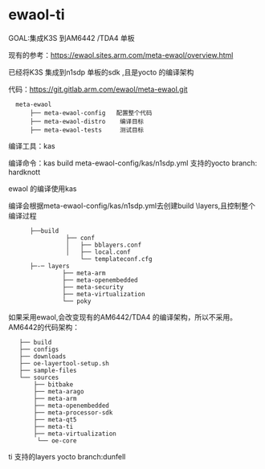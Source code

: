# ewaol-ti
GOAL:集成K3S 到AM6442 /TDA4 单板

现有的参考：https://ewaol.sites.arm.com/meta-ewaol/overview.html

已经将K3S 集成到n1sdp 单板的sdk ,且是yocto 的编译架构

代码：https://git.gitlab.arm.com/ewaol/meta-ewaol.git

      meta-ewaol
          ├── meta-ewaol-config   配置整个代码
          ├── meta-ewaol-distro    编译目标
          ├── meta-ewaol-tests     测试目标
          

编译工具：kas

编译命令：kas build meta-ewaol-config/kas/n1sdp.yml
支持的yocto branch: hardknott

ewaol 的编译使用kas


编译会根据meta-ewaol-config/kas/n1sdp.yml去创建build \layers,且控制整个编译过程

          ├──build 
                    ├── conf
                    │   ├── bblayers.conf
                    │   ├── local.conf
                        └── templateconf.cfg
          ├─-─ layers
                   ├── meta-arm
                   ├── meta-openembedded
                   ├── meta-security
                   ├── meta-virtualization​
                   └── poky
                   
 如果采用ewaol,会改变现有的AM6442/TDA4 的编译架构，所以不采用。
 AM6442的代码架构：

 
       ├── build    
       ├── configs
       ├── downloads
       ├── oe-layertool-setup.sh​
       ├── sample-files
       └── sources
           ├── bitbake
           ├── meta-arago
           ├── meta-arm
           ├── meta-openembedded
           ├── meta-processor-sdk
           ├── meta-qt5
           ├── meta-ti
           ├── meta-virtualization
            └── oe-core
    
  ti 支持的layers yocto branch:dunfell
 
 
 
 
 
                   
